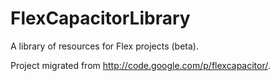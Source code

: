 FlexCapacitorLibrary
======

A library of resources for Flex projects (beta).

Project migrated from http://code.google.com/p/flexcapacitor/.